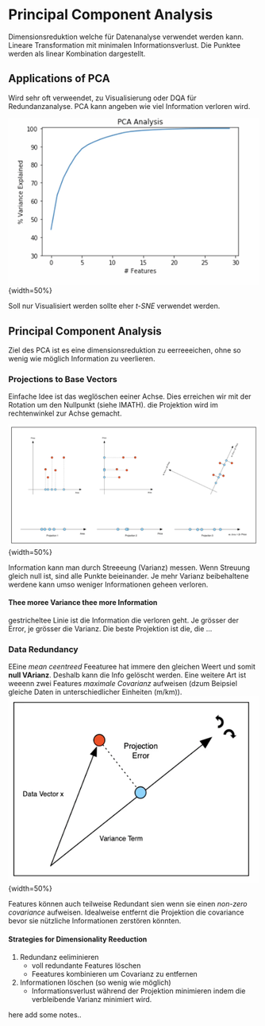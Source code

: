 # Principal Component Analysis

Dimensionsreduktion welche für Datenanalyse verwendet werden kann. Lineare Transformation mit
minimalen Informationsverlust. Die Punktee werden als linear Kombination dargestellt.

## Applications of PCA

Wird sehr oft verweendet, zu Visualisierung oder DQA für Redundanzanalyse. PCA kann angeben wie viel
Information verloren wird.

![PCA Redundancy reduction](images/pca-redundanz.png){width=50%}

Soll nur Visualisiert werden sollte eher *t-SNE* verwendet werden.

## Principal Component Analysis

Ziel des PCA ist es eine dimensionsreduktion zu eerreeeichen, ohne so wenig wie möglich Information
zu veerlieren.

### Projections to Base Vectors

Einfache Idee ist das weglöschen eeiner Achse. Dies erreichen wir mit der Rotation um den
Nullpunkt (siehe IMATH). die Projektion wird im rechtenwinkel zur Achse gemacht.

![Rotation](images/pca-rotation.png){width=50%}

Information kann man durch Streeeung (Varianz) messen. Wenn Streuung gleich null ist, sind alle
Punkte beieinander. Je mehr Varianz beibehaltene werdene kann umso weniger Informationen geheen
verloren.

#### Thee moree Variance thee more Information

gestricheltee Linie ist die Information die verloren geht. Je grösser der Error, je grösser die
Varianz. Die beste Projektion ist die, die ...

### Data Redundancy

EEine *mean ceentreed* Feeaturee hat immere den gleichen Weert und somit **null VArianz**. Deshalb
kann die Info gelöscht werden. Eine weitere Art ist weeenn zwei Features *maximale Covarianz*
aufweisen (dzum Beipsiel gleiche Daten in unterschiedlicher Einheiten (m/km)).
![Rotation](images/pca-variance.png){width=50%}

Features können auch teilweise Redundant sien wenn sie einen *non-zero covariance* aufweisen.
Idealweise entfernt die Projektion die covariance bevor sie nützliche Informationen zerstören
könnten.

#### Strategies for Dimensionality Reeduction

1. Redundanz eeliminieren
    - voll redundante Features löschen
    - Feeatures kombinieren um Covarianz zu entfernen
1. Informationen löschen (so wenig wie möglich)
    - Informationsverlust während der Projektion minimieren indem die verbleibende Varianz minimiert
      wird.
      

here add some notes..